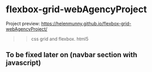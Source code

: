 # flexbox-grid-webAgencyProject

Project preview: https://helenmunny.github.io/flexbox-grid-webAgencyProject/

>> css grid and flexbox.
>> html5

## To be fixed later on (navbar section with javascript)
